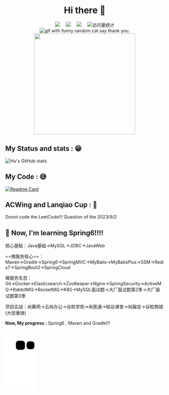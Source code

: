 <h1 align="center">
  Hi there 👋
</h1>

<!--
**hu245334/hu245334** is a ✨ _special_ ✨ repository because its `README.md` (this file) appears on your GitHub profile.

Here are some ideas to get you started:

- 🔭 I’m currently working on ...
- 🌱 I’m currently learning ...
- 👯 I’m looking to collaborate on ...
- 🤔 I’m looking for help with ...
- 💬 Ask me about ...
- 📫 How to reach me: ...
- 😄 Pronouns: ...
- ⚡ Fun fact: ...

![Repo Card](https://github-readme-stats.vercel.app/api/pin/?username=younger-1&repo=topological-value-in-graph)

![My stats](https://github-readme-stats.vercel.app/api?username=younger-1&show_icons=true&icon_color=CE1D2D&text_color=718096&bg_color=ffffff&hide_title=true)

Awesome githuber
- https://github.com/Youngermaster/Youngermaster
- https://github.com/hylerrix/hylerrix
- https://github.com/Xunzhuo/Xunzhuo
- https://github.com/elianiva/elianiva
- https://github.com/glepnir/glepnir
- https://github.com/kkiyama117/kkiyama117
- https://github.com/changkun/changkun
- https://github.com/yangwenmai/yangwenmai
- https://github.com/NTBBloodbath/NTBBloodbath
- https://github.com/dhruvasagar/dhruvasagar
- https://github.com/Light-City//Light-City
- https://github.com/rhysd/rhysd
- https://github.com/abzcoding/abzcoding
- https://github.com/SigureMo/SigureMo
- https://github.com/vbalien/vbalien [github action]
- https://github.com/funkyremi/funkyremi
- https://github.com/watzon/watzon
- https://github.com/michaelb/michaelb
- https://github.com/lambdalisue/lambdalisue
- https://github.com/spywhere/spywhere
-->


<div align="center">
    <a href="https://hu245334.github.io/"><img src="https://img.shields.io/badge/Website-博客-blue" /></a>&emsp;
    <!--<a href="https://twitter.com/EliHill/"><img src="https://img.shields.io/badge/Twitter-推特-blue" /></a>&emsp;-->
    <a href="https://www.youtube.com/channel/UCl-Lhkp5lHiUaBeRnA5ePpg"><img src="https://img.shields.io/badge/YouTube-油管-c32136" /></a>&emsp;
    <!--<a href="https://"><img src="https://img.shields.io/badge/WeChat-微信-07c160" /></a>&emsp;-->
    <a href="https://space.bilibili.com/95080848/"><img src="https://img.shields.io/badge/Bilibili-B站-ff69b4" /></a>&emsp;
    <!--<a href="https://blog.csdn.net/weixin_50915462/"><img src="https://img.shields.io/badge/CSDN-论坛-c32136" /></a>&emsp;-->
    <!--<a href="https://www.zhihu.com/people/sunguoqi/"><img src="https://img.shields.io/badge/Zhihu-知乎-blue" /></a>&emsp;-->
    <!-- visitor statistics logo 访问量统计徽标 -->
    <img src="https://komarev.com/ghpvc/?username=hu245334&label=Views&color=0e75b6&style=flat" alt="访问量统计" />
</div>

 
<div align="center">
    <img height="150" src="images/rock-rock-rock.gif" alt="gif with funny random cat say thank you." />
</div>



<div align="center">
  <img src="https://octodex.github.com/images/justicetocat.jpg" width="320" height="320">
<!--   <img src="https://octodex.github.com/images/daftpunktocat-thomas.gif" width="320" height="320"> -->
<!--   <img src="https://octodex.github.com/images/daftpunktocat-guy.gif" width="320" height="320">  -->
</div>



## My Status and stats : 😁

![Hu's GitHub stats](https://github-readme-stats.vercel.app/api?username=hu245334)

## My Code : 😅

[![Readme Card](https://github-readme-stats.vercel.app/api/pin/?username=hu245334&repo=ECT)](https://github.com/hu245334/ECT)

## ACWing and Lanqiao Cup : 🤕

Donot code the LeetCode!!!
Question of the 2023/9/2 

## 🧐 Now, I'm learning Spring6!!!!

核心基础：Java基础→MySQL→JDBC→JavaWeb

==微服务核心==：Maven→Gradle→Spring6→SpringMVC→MyBatis→MyBatisPlus→SSM→Redis7→SpringBoot2→SpringCloud

微服务生态：Git→Docker→Elasticsearch→ZooKeeper→Nginx→SpringSecurity→ActiveMQ→RabbitMQ→RocketMQ→K8S→MySQL面试题→大厂面试题第2季→大厂面试题第3季

项目实战：尚筹网→云尚办公→谷粒学苑→尚医通→硅谷课堂→尚融宝→谷粒商城(大型重磅) 

**Now, My progress :** Spring6 , Maven and Gradle!!!  


![](https://raw.githubusercontent.com/younger-1/younger-1/output/github-contribution-grid-snake.svg)
